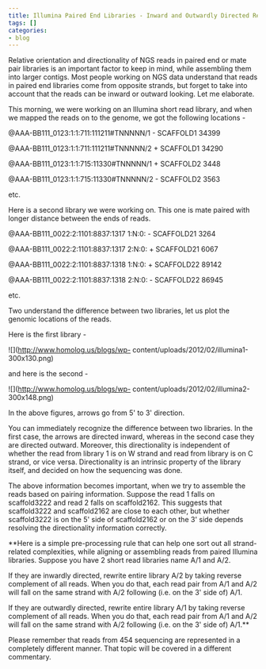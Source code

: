 ```yaml
---
title: Illumina Paired End Libraries - Inward and Outwardly Directed Reads
tags: []
categories:
- blog
---
```

Relative orientation and directionality of NGS reads in paired end or mate
pair libraries is an important factor to keep in mind, while assembling them
into larger contigs. Most people working on NGS data understand that reads in
paired end libraries come from opposite strands, but forget to take into
account that the reads can be inward or outward looking. Let me elaborate.
<!--more-->

This morning, we were working on an Illumina short read library, and when we
mapped the reads on to the genome, we got the following locations -

@AAA-BB111_0123:1:1:711:111211#TNNNNN/1 - SCAFFOLD1 34399

@AAA-BB111_0123:1:1:711:111211#TNNNNN/2 + SCAFFOLD1 34290

@AAA-BB111_0123:1:1:715:11330#TNNNNN/1 + SCAFFOLD2 3448

@AAA-BB111_0123:1:1:715:11330#TNNNNN/2 - SCAFFOLD2 3563

etc.

Here is a second library we were working on. This one is mate paired with
longer distance between the ends of reads.

@AAA-BB111_0022:2:1101:8837:1317 1:N:0: - SCAFFOLD21 3264

@AAA-BB111_0022:2:1101:8837:1317 2:N:0: + SCAFFOLD21 6067

@AAA-BB111_0022:2:1101:8837:1318 1:N:0: + SCAFFOLD22 89142

@AAA-BB111_0022:2:1101:8837:1318 2:N:0: - SCAFFOLD22 86945

etc.

Two understand the difference between two libraries, let us plot the genomic
locations of the reads.

Here is the first library -

![](http://www.homolog.us/blogs/wp-
content/uploads/2012/02/illumina1-300x130.png)

and here is the second -

![](http://www.homolog.us/blogs/wp-
content/uploads/2012/02/illumina2-300x148.png)

In the above figures, arrows go from 5' to 3' direction.

You can immediately recognize the difference between two libraries. In the
first case, the arrows are directed inward, whereas in the second case they
are directed outward. Moreover, this directionality is independent of whether
the read from library 1 is on W strand and read from library is on C strand,
or vice versa. Directionality is an intrinsic property of the library itself,
and decided on how the sequencing was done.

The above information becomes important, when we try to assemble the reads
based on pairing information. Suppose the read 1 falls on scaffold3222 and
read 2 falls on scaffold2162. This suggests that scaffold3222 and scaffold2162
are close to each other, but whether scaffold3222 is on the 5' side of
scaffold2162 or on the 3' side depends resolving the directionality
information correctly.

**Here is a simple pre-processing rule that can help one sort out all strand-related complexities, while aligning or assembling reads from paired Illumina libraries. Suppose you have 2 short read libraries name A/1 and A/2. 

If they are inwardly directed, rewrite entire library A/2 by taking reverse
complement of all reads. When you do that, each read pair from A/1 and A/2
will fall on the same strand with A/2 following (i.e. on the 3' side of) A/1.

If they are outwardly directed, rewrite entire library A/1 by taking reverse
complement of all reads. When you do that, each read pair from A/1 and A/2
will fall on the same strand with A/2 following (i.e. on the 3' side of)
A/1.**

Please remember that reads from 454 sequencing are represented in a completely
different manner. That topic will be covered in a different commentary.

